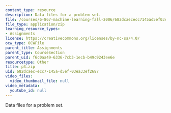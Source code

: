 ```yaml
---
content_type: resource
description: Data files for a problem set.
file: /courses/6-867-machine-learning-fall-2006/682dcaececc7145ad5ef03ea33ef2687_p3.zip
file_type: application/zip
learning_resource_types:
- Assignments
license: https://creativecommons.org/licenses/by-nc-sa/4.0/
ocw_type: OCWFile
parent_title: Assignments
parent_type: CourseSection
parent_uid: f6c0aa49-6336-7cb3-1ecb-b49c9243ee6e
resourcetype: Other
title: p3.zip
uid: 682dcaec-ecc7-145a-d5ef-03ea33ef2687
video_files:
  video_thumbnail_file: null
video_metadata:
  youtube_id: null
---
```

Data files for a problem set.